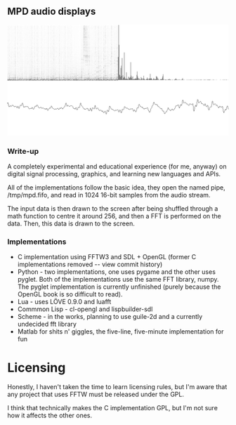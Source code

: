 ## MPD audio displays

![Lisp MPD Visualizer](fft.png "Lisp MPD Visualizer")

### Write-up
A completely experimental and educational experience (for me, anyway)
on digital signal processing, graphics, and learning new languages and APIs.

All of the implementations follow the basic idea, they open the named pipe,
/tmp/mpd.fifo, and read in 1024 16-bit samples from the audio stream.

The input data is then drawn to the screen after being shuffled through a math
function to centre it around 256, and then a FFT is performed on the data.
Then, this data is drawn to the screen.

### Implementations
- C implementation using FFTW3 and SDL + OpenGL
(former C implementations removed -- view commit history)
- Python - two implementations, one uses pygame and the other uses pyglet.
Both of the implementations use the same FFT library, numpy.
The pyglet implementation is currently unfinished (purely because the OpenGL
book is so difficult to read).
- Lua - uses LÖVE 0.9.0 and luafft
- Commmon Lisp - cl-opengl and lispbuilder-sdl
- Scheme - in the works, planning to use guile-2d and a currently undecided fft library
- Matlab for shits n' giggles, the five-line, five-minute implementation
for fun

# Licensing
Honestly, I haven't taken the time to learn licensing rules, but I'm aware that any
project that uses FFTW must be released under the GPL.

I think that technically makes the C implementation GPL, but I'm not sure
how it affects the other ones.
